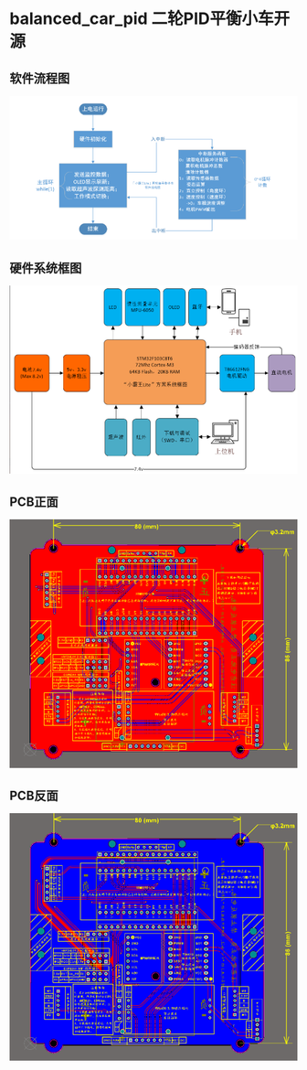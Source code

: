 # balanced_car_pid  二轮PID平衡小车开源
## 软件流程图
![](软件流程图.png)

## 硬件系统框图
![](硬件系统框图.png)

## PCB正面
![](PCB正面.png)

## PCB反面
![](PCB反面.png)

